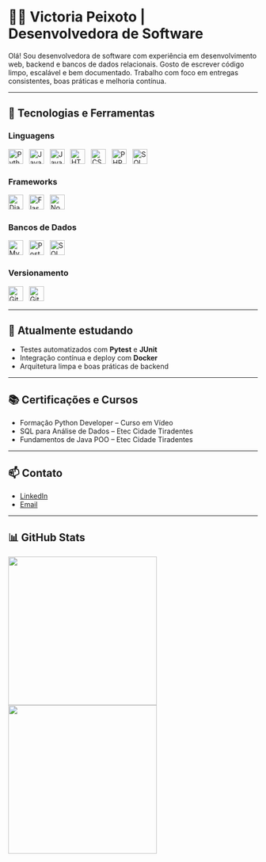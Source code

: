 # 👩‍💻 Victoria Peixoto | Desenvolvedora de Software

Olá! Sou desenvolvedora de software com experiência em desenvolvimento web, backend e bancos de dados relacionais. Gosto de escrever código limpo, escalável e bem documentado. Trabalho com foco em entregas consistentes, boas práticas e melhoria contínua.

---

## 💼 Tecnologias e Ferramentas

### Linguagens  
<img src="https://cdn.jsdelivr.net/gh/devicons/devicon/icons/python/python-original.svg" width="30" alt="Python" /> &nbsp;
<img src="https://cdn.jsdelivr.net/gh/devicons/devicon/icons/java/java-original.svg" width="30" alt="Java" /> &nbsp;
<img src="https://cdn.jsdelivr.net/gh/devicons/devicon/icons/javascript/javascript-original.svg" width="30" alt="JavaScript" /> &nbsp;
<img src="https://cdn.jsdelivr.net/gh/devicons/devicon/icons/html5/html5-original.svg" width="30" alt="HTML5" /> &nbsp;
<img src="https://cdn.jsdelivr.net/gh/devicons/devicon/icons/css3/css3-original.svg" width="30" alt="CSS3" /> &nbsp;
<img src="https://cdn.jsdelivr.net/gh/devicons/devicon/icons/php/php-original.svg" width="30" alt="PHP" /> &nbsp;
<img src="https://cdn.jsdelivr.net/gh/devicons/devicon/icons/sqlite/sqlite-original.svg" width="30" alt="SQL" />

### Frameworks  
<img src="https://cdn.jsdelivr.net/gh/devicons/devicon/icons/django/django-plain.svg" width="30" alt="Django" /> &nbsp;
<img src="https://cdn.jsdelivr.net/gh/devicons/devicon/icons/flask/flask-original.svg" width="30" alt="Flask" /> &nbsp;
<img src="https://cdn.jsdelivr.net/gh/devicons/devicon/icons/nodejs/nodejs-original.svg" width="30" alt="Node.js" />

### Bancos de Dados  
<img src="https://cdn.jsdelivr.net/gh/devicons/devicon/icons/mysql/mysql-original.svg" width="30" alt="MySQL" /> &nbsp;
<img src="https://cdn.jsdelivr.net/gh/devicons/devicon/icons/postgresql/postgresql-original.svg" width="30" alt="PostgreSQL" /> &nbsp;
<img src="https://cdn.jsdelivr.net/gh/devicons/devicon/icons/microsoftsqlserver/microsoftsqlserver-plain.svg" width="30" alt="SQL Server" />

### Versionamento  
<img src="https://cdn.jsdelivr.net/gh/devicons/devicon/icons/git/git-original.svg" width="30" alt="Git" /> &nbsp;
<img src="https://cdn.jsdelivr.net/gh/devicons/devicon/icons/github/github-original.svg" width="30" alt="GitHub" />

---

## 🌱 Atualmente estudando

- Testes automatizados com **Pytest** e **JUnit**  
- Integração contínua e deploy com **Docker**  
- Arquitetura limpa e boas práticas de backend

---

## 📚 Certificações e Cursos

- Formação Python Developer – Curso em Vídeo  
- SQL para Análise de Dados – Etec Cidade Tiradentes  
- Fundamentos de Java POO – Etec Cidade Tiradentes  

---

## 📫 Contato

- [LinkedIn](https://www.linkedin.com/in/victoria-peixoto-de-oliveira-154970356/)  
- [Email](mailto:galaxy.o.peixoto@gmail.com)  

---

## 📊 GitHub Stats

<img src="https://github-readme-stats.vercel.app/api?username=vickyAqui&show_icons=true&theme=rose_pine&hide_rank=true" width="300" />

<br />

<img src="https://github-readme-stats.vercel.app/api/top-langs/?username=vickyAqui&layout=compact&theme=rose_pine" width="300" />

<br clear="both" />
